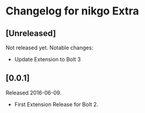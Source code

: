 Changelog for nikgo Extra
=========================

[Unreleased]
------------

Not released yet. Notable changes:

 - Update Extension to Bolt 3


[0.0.1] 
-------

Released 2016-06-09.

 - First Extension Release for Bolt 2.